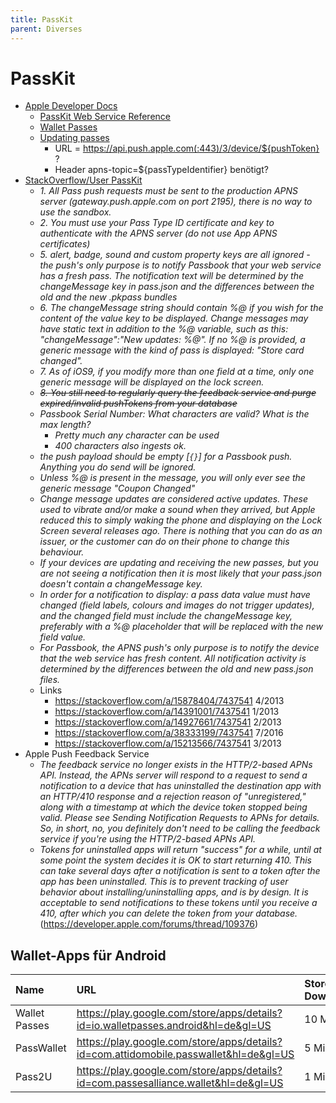 ```yaml
---
title: PassKit
parent: Diverses
---
```


# PassKit
- <u>Apple Developer Docs</u>
  - [PassKit Web Service Reference](https://developer.apple.com/library/archive/documentation/PassKit/Reference/PassKit_WebService/WebService.html)
  - [Wallet Passes](https://developer.apple.com/documentation/walletpasses)
  - [Updating passes](https://developer.apple.com/library/archive/documentation/UserExperience/Conceptual/PassKit_PG/Updating.html)
    - URL = https://api.push.apple.com(:443)/3/device/${pushToken} ?
    - Header apns-topic=${passTypeIdentifier} benötigt?
- <u>StackOverflow/User PassKit</u>
  - *1. All Pass push requests must be sent to the production APNS server (gateway.push.apple.com on port 2195), there is no way to use the sandbox.*
  - *2. You must use your Pass Type ID certificate and key to authenticate with the APNS server (do not use App APNS certificates)*
  - *5. alert, badge, sound and custom property keys are all ignored - the push's only purpose is to notify Passbook that your web service has a fresh pass. The notification text will be determined by the changeMessage key in pass.json and the differences between the old and the new .pkpass bundles*
  - *6. The changeMessage string should contain %@ if you wish for the content of the value key to be displayed. Change messages may have static text in addition to the %@ variable, such as this: "changeMessage":"New updates: %@". If no %@ is provided, a generic message with the kind of pass is displayed: "Store card changed".*
  - *7. As of iOS9, if you modify more than one field at a time, only one generic message will be displayed on the lock screen.*
  - *~~8. You still need to regularly query the feedback service and purge expired/invalid pushTokens from your database~~*
  - *Passbook Serial Number: What characters are valid? What is the max length?*
    - *Pretty much any character can be used*
    - *400 characters also ingests ok.*
  - *the push payload should be empty [`{}`] for a Passbook push. Anything you do send will be ignored.*
  - *Unless %@ is present in the message, you will only ever see the generic message "Coupon Changed"*
  - *Change message updates are considered active updates. These used to vibrate and/or make a sound when they arrived, but Apple reduced this to simply waking the phone and displaying on the Lock Screen several releases ago. There is nothing that you can do as an issuer, or the customer can do on their phone to change this behaviour.*
  - *If your devices are updating and receiving the new passes, but you are not seeing a notification then it is most likely that your pass.json doesn't contain a changeMessage key.*
  - *In order for a notification to display: a pass data value must have changed (field labels, colours and images do not trigger updates), and the changed field must include the changeMessage key, preferably with a %@ placeholder that will be replaced with the new field value.*
  - *For Passbook, the APNS push's only purpose is to notify the device that the web service has fresh content. All notification activity is determined by the differences between the old and new pass.json files.*
  - Links
    - <https://stackoverflow.com/a/15878404/7437541> 4/2013
    - <https://stackoverflow.com/a/14391001/7437541> 1/2013
    - <https://stackoverflow.com/a/14927661/7437541> 2/2013
    - <https://stackoverflow.com/a/38333199/7437541> 7/2016
    - <https://stackoverflow.com/a/15213566/7437541> 3/2013
- Apple Push Feedback Service
  - *The feedback service no longer exists in the HTTP/2-based APNs API. Instead, the APNs server will respond to a request to send a notification to a device that has uninstalled the destination app with an HTTP/410 response and a rejection reason of "unregistered," along with a timestamp at which the device token stopped being valid. Please see Sending Notification Requests to APNs for details. So, in short, no, you definitely don't need to be calling the feedback service if you're using the HTTP/2-based APNs API.*
  - *Tokens for uninstalled apps will return "success" for a while, until at some point the system decides it is OK to start returning 410. This can take several days after a notification is sent to a token after the app has been uninstalled. This is to prevent tracking of user behavior about installing/uninstalling apps, and is by design. It is acceptable to send notifications to these tokens until you receive a 410, after which you can delete the token from your database.* (<https://developer.apple.com/forums/thread/109376>)

## Wallet-Apps für Android
| Name        | URL                                                                                  | Store Downloads | API? | .pkpass importieren? |
|:------------|:-------------------------------------------------------------------------------------|:----------------|:-----|:---------------------|
|Wallet Passes|https://play.google.com/store/apps/details?id=io.walletpasses.android&hl=de&gl=US     | 10 Mio+         |ja    |                      |
|PassWallet   |https://play.google.com/store/apps/details?id=com.attidomobile.passwallet&hl=de&gl=US | 5 Mio+          |      |                      |
|Pass2U       |https://play.google.com/store/apps/details?id=com.passesalliance.wallet&hl=de&gl=US   | 1 Mio+          |      |                      |
